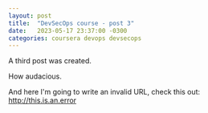 ```yaml
---
layout: post
title:  "DevSecOps course - post 3"
date:   2023-05-17 23:37:00 -0300
categories: coursera devops devsecops
---
```

A third post was created.

How audacious.

And here I'm going to write an invalid URL, check this out: http://this.is.an.error